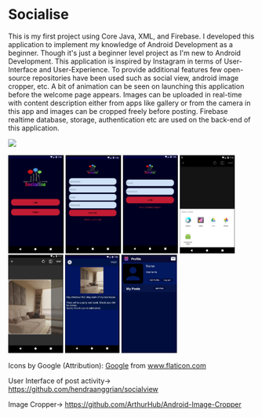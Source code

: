 # Socialise

This is my first project using Core Java, XML, and Firebase. 
I developed this application to implement my knowledge of Android Development as a beginner. Though it's just a beginner level project as I'm new to Android Development. This application is inspired by Instagram in terms of User-Interface and User-Experience. To provide additional features few open-source repositories have been used such as social view, android image cropper, etc. A bit of animation can be seen on launching this application before the welcome page appears. Images can be uploaded in real-time with content description either from apps like gallery or from the camera in this app and images can be cropped freely before posting. Firebase realtime database, storage, authentication etc are used on the back-end of this application.

![](./Socialise/Preview/filename)

<img src="./Socialise/Preview/start.jpg" height ="200">
<img src="./Socialise/Preview/register.jpg" height ="200">
<img src="./Socialise/Preview/login.jpg" height ="200">
<img src="./Socialise/Preview/post.jpg" height ="200">
<img src="./Socialise/Preview/Crop.jpg" height ="200">
<img src="./Socialise/Preview/description.jpg" height ="200">
<img src="./Socialise/Preview/profile.jpg" height ="200">

Icons by Google (Attribution): <a href="https://www.flaticon.com/authors/google" title="Google">Google</a> from <a href="https://www.flaticon.com/" title="Flaticon"> www.flaticon.com</a>

User Interface of post activity->	https://github.com/hendraanggrian/socialview 

Image Cropper->	https://github.com/ArthurHub/Android-Image-Cropper 
